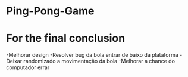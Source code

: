 # Ping-Pong-Game

# For the final conclusion

-Melhorar design
-Resolver bug da bola entrar de baixo da plataforma
-Deixar randomizado a movimentação da bola
-Melhorar a chance do computador errar